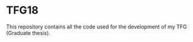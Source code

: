 # TFG18
This repository contains all the code used for the development of my TFG (Graduate thesis).
